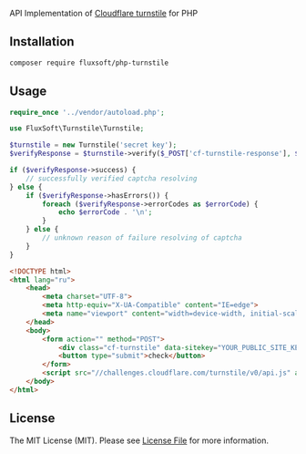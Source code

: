 API Implementation of [Cloudflare turnstile](https://www.cloudflare.com/products/turnstile/) for PHP

## Installation

```bash
composer require fluxsoft/php-turnstile
```

## Usage

```php
require_once '../vendor/autoload.php';

use FluxSoft\Turnstile\Turnstile;

$turnstile = new Turnstile('secret key');
$verifyResponse = $turnstile->verify($_POST['cf-turnstile-response'], $_SERVER['REMOTE_ADDR']);

if ($verifyResponse->success) {
    // successfully verified captcha resolving
} else {
    if ($verifyResponse->hasErrors()) {
        foreach ($verifyResponse->errorCodes as $errorCode) {
            echo $errorCode . '\n'; 
        }
    } else {
        // unknown reason of failure resolving of captcha
    }
}
```

```html
<!DOCTYPE html>
<html lang="ru">
    <head>
        <meta charset="UTF-8">
        <meta http-equiv="X-UA-Compatible" content="IE=edge">
        <meta name="viewport" content="width=device-width, initial-scale=1.0">
    </head>
    <body>
        <form action="" method="POST">
            <div class="cf-turnstile" data-sitekey="YOUR_PUBLIC_SITE_KEY"></div> 
            <button type="submit">check</button>
        </form>
        <script src="//challenges.cloudflare.com/turnstile/v0/api.js" async defer></script>
    </body>
</html>
```

## License

The MIT License (MIT). Please see [License File](LICENSE.md) for more information.
